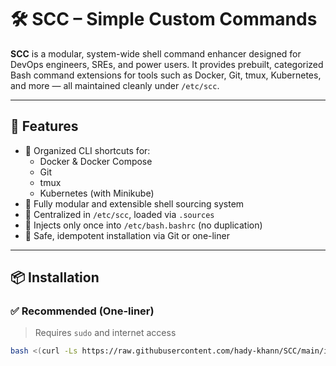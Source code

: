 # 🛠️ SCC – Simple Custom Commands

**SCC** is a modular, system-wide shell command enhancer designed for DevOps engineers, SREs, and power users. It provides prebuilt, categorized Bash command extensions for tools such as Docker, Git, tmux, Kubernetes, and more — all maintained cleanly under `/etc/scc`.

---

## 🚀 Features

- 🔹 Organized CLI shortcuts for:
  - Docker & Docker Compose
  - Git
  - tmux
  - Kubernetes (with Minikube)
- 🔹 Fully modular and extensible shell sourcing system
- 🔹 Centralized in `/etc/scc`, loaded via `.sources`
- 🔹 Injects only once into `/etc/bash.bashrc` (no duplication)
- 🔹 Safe, idempotent installation via Git or one-liner

---

## 📦 Installation

### ✅ Recommended (One-liner)
> Requires `sudo` and internet access

```bash
bash <(curl -Ls https://raw.githubusercontent.com/hady-khann/SCC/main/install.sh)
